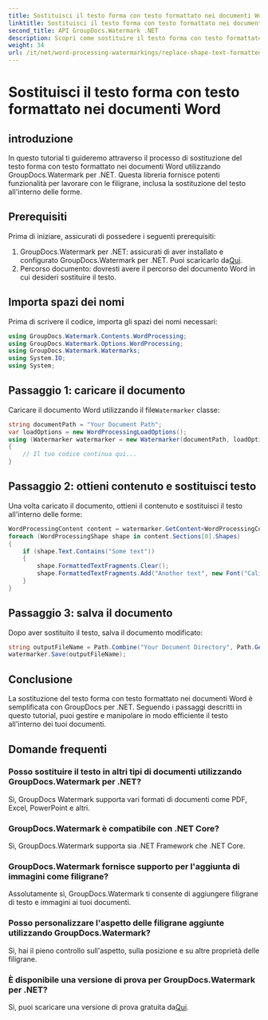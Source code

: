 ```yaml
---
title: Sostituisci il testo forma con testo formattato nei documenti Word
linktitle: Sostituisci il testo forma con testo formattato nei documenti Word
second_title: API GroupDocs.Watermark .NET
description: Scopri come sostituire il testo forma con testo formattato nei documenti Word utilizzando GroupDocs.Watermark per .NET. Le tue funzionalità di modifica dei documenti senza sforzo.
weight: 34
url: /it/net/word-processing-watermarkings/replace-shape-text-formatted-text-word-docs/
---
```


# Sostituisci il testo forma con testo formattato nei documenti Word

## introduzione
In questo tutorial ti guideremo attraverso il processo di sostituzione del testo forma con testo formattato nei documenti Word utilizzando GroupDocs.Watermark per .NET. Questa libreria fornisce potenti funzionalità per lavorare con le filigrane, inclusa la sostituzione del testo all'interno delle forme.
## Prerequisiti
Prima di iniziare, assicurati di possedere i seguenti prerequisiti:
1.  GroupDocs.Watermark per .NET: assicurati di aver installato e configurato GroupDocs.Watermark per .NET. Puoi scaricarlo da[Qui](https://releases.groupdocs.com/Watermark/net/).
2. Percorso documento: dovresti avere il percorso del documento Word in cui desideri sostituire il testo.

## Importa spazi dei nomi
Prima di scrivere il codice, importa gli spazi dei nomi necessari:
```csharp
using GroupDocs.Watermark.Contents.WordProcessing;
using GroupDocs.Watermark.Options.WordProcessing;
using GroupDocs.Watermark.Watermarks;
using System.IO;
using System;
```
## Passaggio 1: caricare il documento
 Caricare il documento Word utilizzando il file`Watermarker` classe:
```csharp
string documentPath = "Your Document Path";
var loadOptions = new WordProcessingLoadOptions();
using (Watermarker watermarker = new Watermarker(documentPath, loadOptions))
{
    // Il tuo codice continua qui...
}
```
## Passaggio 2: ottieni contenuto e sostituisci testo
Una volta caricato il documento, ottieni il contenuto e sostituisci il testo all'interno delle forme:
```csharp
WordProcessingContent content = watermarker.GetContent<WordProcessingContent>();
foreach (WordProcessingShape shape in content.Sections[0].Shapes)
{
    if (shape.Text.Contains("Some text"))
    {
        shape.FormattedTextFragments.Clear();
        shape.FormattedTextFragments.Add("Another text", new Font("Calibri", 19, FontStyle.Bold), Color.Red, Color.Aqua);
    }
}
```
## Passaggio 3: salva il documento
Dopo aver sostituito il testo, salva il documento modificato:
```csharp
string outputFileName = Path.Combine("Your Document Directory", Path.GetFileName(documentPath));
watermarker.Save(outputFileName);
```

## Conclusione
La sostituzione del testo forma con testo formattato nei documenti Word è semplificata con GroupDocs per .NET. Seguendo i passaggi descritti in questo tutorial, puoi gestire e manipolare in modo efficiente il testo all'interno dei tuoi documenti.

## Domande frequenti
### Posso sostituire il testo in altri tipi di documenti utilizzando GroupDocs.Watermark per .NET?
Sì, GroupDocs Watermark supporta vari formati di documenti come PDF, Excel, PowerPoint e altri.
### GroupDocs.Watermark è compatibile con .NET Core?
Sì, GroupDocs.Watermark supporta sia .NET Framework che .NET Core.
### GroupDocs.Watermark fornisce supporto per l'aggiunta di immagini come filigrane?
Assolutamente sì, GroupDocs.Watermark ti consente di aggiungere filigrane di testo e immagini ai tuoi documenti.
### Posso personalizzare l'aspetto delle filigrane aggiunte utilizzando GroupDocs.Watermark?
Sì, hai il pieno controllo sull'aspetto, sulla posizione e su altre proprietà delle filigrane.
### È disponibile una versione di prova per GroupDocs.Watermark per .NET?
 Sì, puoi scaricare una versione di prova gratuita da[Qui](https://releases.groupdocs.com/).